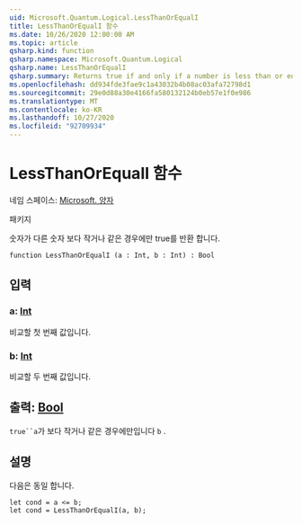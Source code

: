 ```yaml
---
uid: Microsoft.Quantum.Logical.LessThanOrEqualI
title: LessThanOrEqualI 함수
ms.date: 10/26/2020 12:00:00 AM
ms.topic: article
qsharp.kind: function
qsharp.namespace: Microsoft.Quantum.Logical
qsharp.name: LessThanOrEqualI
qsharp.summary: Returns true if and only if a number is less than or equal to another number.
ms.openlocfilehash: dd934fde3fae9c1a43032b4b08ac03afa72798d1
ms.sourcegitcommit: 29e0d88a30e4166fa580132124b0eb57e1f0e986
ms.translationtype: MT
ms.contentlocale: ko-KR
ms.lasthandoff: 10/27/2020
ms.locfileid: "92709934"
---
```

# <a name="lessthanorequali-function"></a>LessThanOrEqualI 함수

네임 스페이스: [Microsoft. 양자](xref:Microsoft.Quantum.Logical)

패키지 [](https://nuget.org/packages/)


숫자가 다른 숫자 보다 작거나 같은 경우에만 true를 반환 합니다.

```qsharp
function LessThanOrEqualI (a : Int, b : Int) : Bool
```


## <a name="input"></a>입력

### <a name="a--int"></a>a: [Int](xref:microsoft.quantum.lang-ref.int)

비교할 첫 번째 값입니다.


### <a name="b--int"></a>b: [Int](xref:microsoft.quantum.lang-ref.int)

비교할 두 번째 값입니다.



## <a name="output--bool"></a>출력: [Bool](xref:microsoft.quantum.lang-ref.bool)

`true``a`가 보다 작거나 같은 경우에만입니다 `b` .

## <a name="remarks"></a>설명

다음은 동일 합니다.

```Q#
let cond = a <= b;
let cond = LessThanOrEqualI(a, b);
```